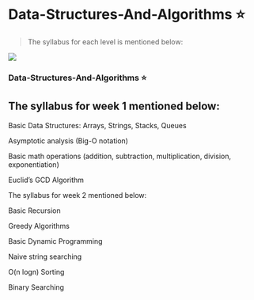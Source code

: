 # Data-Structures-And-Algorithms :star:
> The syllabus for each level is mentioned below:

![](http://inside.mines.edu/UserFiles/Image/ComputerScience/CS%20PDFs/algorithms.png)

### Data-Structures-And-Algorithms  :star:
## The syllabus for week 1 mentioned below:

Basic Data Structures: Arrays, Strings, Stacks, Queues

Asymptotic analysis (Big-O notation)

Basic math operations (addition, subtraction, multiplication, division, exponentiation)

Euclid’s GCD Algorithm



The syllabus for week 2 mentioned below:


Basic Recursion

Greedy Algorithms

Basic Dynamic Programming

Naive string searching

O(n logn) Sorting

Binary Searching
